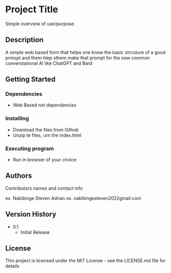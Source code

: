 # Project Title

Simple overview of use/purpose.

## Description

A simple web based form that helps one know the basic strcuture of a good prmopt and them hlep sthem make that prompt for the now common converstational AI like ChatGPT and Bard

## Getting Started

### Dependencies

* Web Based not dependencies

### Installing

* Download the files from Github
* Unzip te files, urn the index.html

### Executing program

* Run in browser of your choice


## Authors

Contributors names and contact info

ex. Nakibinge Steven Adrian
ex. nakibingesteven2022gmail.com

## Version History
* 0.1
    * Initial Release

## License

This project is licensed under the MIT License - see the LICENSE.md file for details


